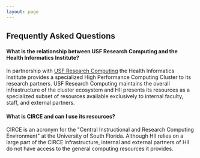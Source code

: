 ```yaml
---
layout: page
---
```


## Frequently Asked Questions

#### What is the relationship between USF Research Computing and the Health Informatics Institute?

In partnership with [USF Research Computing](http://www.rc.usf.edu/) the Health Informatics Institute
provides a specialized High Performance Computing Cluster to its research partners. USF Research Computing
maintains the overall infrastructure of the cluster ecosystem and HII presents its resources as a specialized
subset of resources available exclusively to internal faculty, staff, and external partners.

#### What is CIRCE and can I use its resources?

CIRCE is an acronym for the "Central Instructional and Research Computing Environment" at the University of South Florida.
Although HII relies on a large part of the CIRCE infrastructure, internal and external partners
of HII do not have access to the general computing resources it provides.

